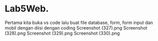 # Lab5Web.
Pertama kita buka vs code
lalu buat file database, form, form input dan mobil
dengan diisi dengan coding
Screenshot (327).png
Screenshot (328).png
Screenshot (329).png
Screenshot (330).png
